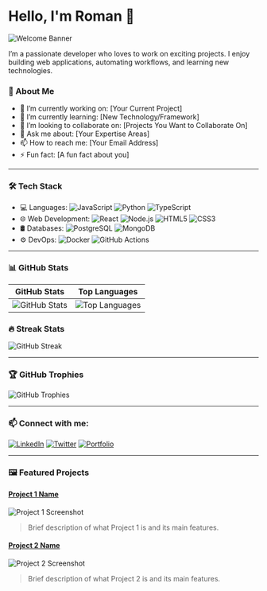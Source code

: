 # Hello, I'm Roman 👋

![Welcome Banner](https://user-images.githubusercontent.com/your-banner-link)

I’m a passionate developer who loves to work on exciting projects. I enjoy building web applications, automating workflows, and learning new technologies.

### 🚀 About Me

- 🔭 I’m currently working on: [Your Current Project]
- 🌱 I’m currently learning: [New Technology/Framework]
- 👯 I’m looking to collaborate on: [Projects You Want to Collaborate On]
- 💬 Ask me about: [Your Expertise Areas]
- 📫 How to reach me: [Your Email Address]
- ⚡ Fun fact: [A fun fact about you]

---

### 🛠 Tech Stack

- 💻 Languages: ![JavaScript](https://img.shields.io/badge/-JavaScript-black?style=flat-square&logo=javascript) ![Python](https://img.shields.io/badge/-Python-black?style=flat-square&logo=python) ![TypeScript](https://img.shields.io/badge/-TypeScript-black?style=flat-square&logo=typescript)
- 🌐 Web Development: ![React](https://img.shields.io/badge/-React-black?style=flat-square&logo=react) ![Node.js](https://img.shields.io/badge/-Node.js-black?style=flat-square&logo=node.js) ![HTML5](https://img.shields.io/badge/-HTML5-black?style=flat-square&logo=html5) ![CSS3](https://img.shields.io/badge/-CSS3-black?style=flat-square&logo=css3)
- 🛢 Databases: ![PostgreSQL](https://img.shields.io/badge/-PostgreSQL-black?style=flat-square&logo=postgresql) ![MongoDB](https://img.shields.io/badge/-MongoDB-black?style=flat-square&logo=mongodb)
- ⚙️ DevOps: ![Docker](https://img.shields.io/badge/-Docker-black?style=flat-square&logo=docker) ![GitHub Actions](https://img.shields.io/badge/-GitHub_Actions-black?style=flat-square&logo=githubactions)

---

### 📊 GitHub Stats

| **GitHub Stats** | **Top Languages** |
| --- | --- |
| ![GitHub Stats](https://github-readme-stats.vercel.app/api?username=your-username&show_icons=true&hide_border=true&theme=radical) | ![Top Languages](https://github-readme-stats.vercel.app/api/top-langs/?username=your-username&layout=compact&hide_border=true&theme=radical) |

### 🔥 Streak Stats

![GitHub Streak](https://github-readme-streak-stats.herokuapp.com/?user=your-username&theme=radical&hide_border=true)

---

### 🏆 GitHub Trophies

![GitHub Trophies](https://github-profile-trophy.vercel.app/?username=your-username&theme=radical&no-frame=true)

---

### 📫 Connect with me:

[![LinkedIn](https://img.shields.io/badge/-LinkedIn-black?style=flat-square&logo=linkedin)](https://linkedin.com/in/your-linkedin-profile)
[![Twitter](https://img.shields.io/badge/-Twitter-black?style=flat-square&logo=twitter)](https://twitter.com/your-twitter-profile)
[![Portfolio](https://img.shields.io/badge/-Portfolio-black?style=flat-square&logo=google-chrome)](https://your-portfolio-url)

---

### 🖼️ Featured Projects

#### [Project 1 Name](https://github.com/your-username/project-1)
![Project 1 Screenshot](https://user-images.githubusercontent.com/project-screenshot-link)
> Brief description of what Project 1 is and its main features.

#### [Project 2 Name](https://github.com/your-username/project-2)
![Project 2 Screenshot](https://user-images.githubusercontent.com/project-screenshot-link)
> Brief description of what Project 2 is and its main features.
